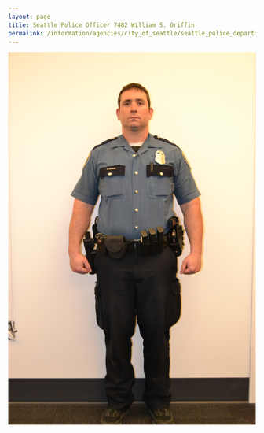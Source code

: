 ```yaml
---
layout: page
title: Seattle Police Officer 7482 William S. Griffin
permalink: /information/agencies/city_of_seattle/seattle_police_department/copbook/7482/
---
```


<img src="/records/seattle_police_officer_7482_front.jpg" />
